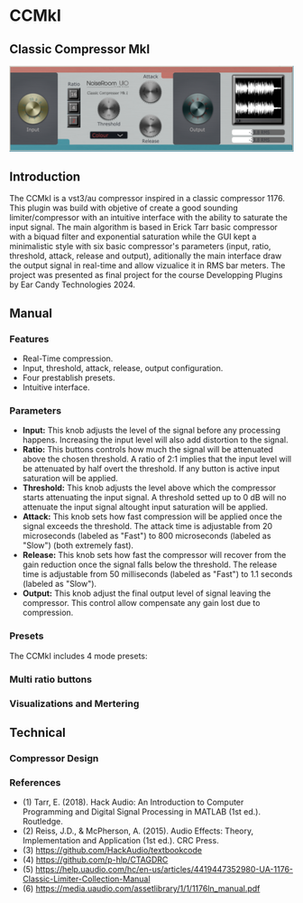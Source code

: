 # **CCMkI** 
## Classic Compressor MkI
![CCMkI](Assets/CCMkI.png "CCMkI")

## Introduction
The CCMkI is a vst3/au compressor inspired in a classic compressor 1176. This plugin was build with objetive of create a good sounding limiter/compressor with an intuitive interface with the ability to saturate the input signal. The main algorithm is based in Erick Tarr basic compressor with a biquad filter and exponential saturation while the GUI kept a minimalistic style with six basic compressor's parameters (input, ratio, threshold, attack, release and output), aditionally the main interface draw the output signal in real-time and allow vizualice it in RMS bar meters. The project was presented as final project for the course Developping Plugins by Ear Candy Technologies 2024.

## Manual
### Features
- Real-Time compression.
- Input, threshold, attack, release, output configuration.
- Four prestablish presets.
- Intuitive interface.
### Parameters
- **Input:** This knob adjusts the level of the signal before any processing happens. Increasing the input level will also add distortion to the signal.
- **Ratio:** This buttons controls how much the signal will be attenuated above the chosen threshold. A ratio of 2:1 implies that the input level will be attenuated by half overt the threshold. If any button is active input saturation will be applied.
- **Threshold:** This knob adjusts the level above which the compressor starts attenuating the input signal. A threshold setted up to 0 dB will no attenuate the input signal altought input saturation will be applied.
- **Attack:** This knob sets how fast compression will be applied once the signal exceeds the threshold. The attack time is adjustable from 20 microseconds (labeled as "Fast") to 800 microseconds (labeled as "Slow") (both extremely fast).
- **Release:** This knob sets how fast the compressor will recover from the gain reduction once the signal falls below the threshold. The release time is adjustable from 50 milliseconds (labeled as "Fast") to 1.1 seconds (labeled as "Slow").
- **Output:** This knob adjust the final output level of signal leaving the compressor. This control allow compensate any gain lost due to compression.
### Presets
The CCMkI includes 4 mode presets:

### Multi ratio buttons

### Visualizations and Mertering

## Technical
### Compressor Design

### References
- (1) Tarr, E. (2018). Hack Audio: An Introduction to Computer Programming and Digital Signal Processing in MATLAB (1st ed.). Routledge.
- (2) Reiss, J.D., & McPherson, A. (2015). Audio Effects: Theory, Implementation and Application (1st ed.). CRC Press.
- (3) https://github.com/HackAudio/textbookcode
- (4) https://github.com/p-hlp/CTAGDRC
- (5) https://help.uaudio.com/hc/en-us/articles/4419447352980-UA-1176-Classic-Limiter-Collection-Manual
- (6) https://media.uaudio.com/assetlibrary/1/1/1176ln_manual.pdf
